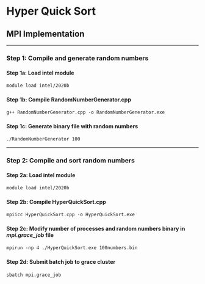 # Hyper Quick Sort

## MPI Implementation

---

### **Step 1: Compile and generate random numbers**

#### Step 1a: Load intel module

```txt
module load intel/2020b
```

#### Step 1b: Compile RandomNumberGenerator.cpp

```txt
g++ RandomNumberGenerator.cpp -o RandomNumberGenerator.exe
```

#### Step 1c: Generate binary file with random numbers

```txt
./RandomNumberGenerator 100
```

---

### **Step 2: Compile and sort random numbers**

#### Step 2a: Load intel module

```txt
module load intel/2020b
```

#### Step 2b: Compile HyperQuickSort.cpp

```txt
mpiicc HyperQuickSort.cpp -o HyperQuickSort.exe
```

#### Step 2c: Modify number of processes and random numbers binary in *mpi.grace_job* file

```txt
mpirun -np 4 ./HyperQuickSort.exe 100numbers.bin
```

#### Step 2d: Submit batch job to grace cluster

```txt
sbatch mpi.grace_job
```
